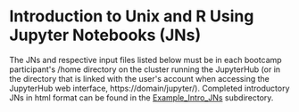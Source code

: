 # Introduction to Unix and R Using Jupyter Notebooks (JNs)

The JNs and respective input files listed below must be in each bootcamp participant's /home directory on the cluster running the JupyterHub (or in the directory that is linked with the user's account when accessing the JupyterHub web interface, https://domain/jupyter/). Completed introductory JNs in html format can be found in the [Example_Intro_JNs](Example_Intro_JNs) subdirectory.
